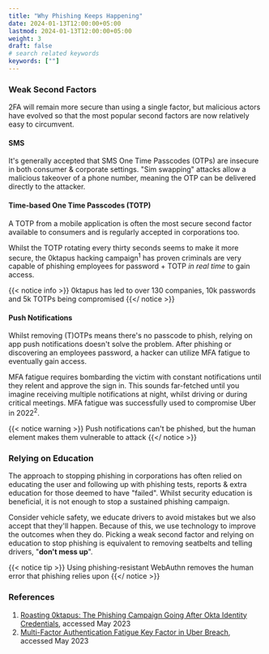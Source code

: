 ```yaml
---
title: "Why Phishing Keeps Happening"
date: 2024-01-13T12:00:00+05:00
lastmod: 2024-01-13T12:00:00+05:00
weight: 3
draft: false
# search related keywords
keywords: [""]
---
```


### Weak Second Factors

2FA will remain more secure than using a single factor, but malicious actors have evolved so that the most popular second factors are now relatively easy to circumvent.

#### SMS

It's generally accepted that SMS One Time Passcodes (OTPs) are insecure in both consumer & corporate settings. "Sim swapping" attacks allow a malicious takeover of a phone number, meaning the OTP can be delivered directly to the attacker.

#### Time-based One Time Passcodes (TOTP)

A TOTP from a mobile application is often the most secure second factor available to consumers and is regularly accepted in corporations too.

Whilst the TOTP rotating every thirty seconds seems to make it more secure, the 0ktapus hacking campaign<sup>1</sup> has proven criminals are very capable of phishing employees for password + TOTP _in real time_ to gain access.

{{< notice info >}}
  0ktapus has led to over 130 companies, 10k passwords and 5k TOTPs being compromised
{{</ notice >}}

#### Push Notifications

Whilst removing (T)OTPs means there's no passcode to phish, relying on app push notifications doesn't solve the problem. After phishing or discovering an employees password, a hacker can utilize MFA fatigue to eventually gain access.

MFA fatigue requires bombarding the victim with constant notifications until they relent and approve the sign in. This sounds far-fetched until you imagine receiving multiple notifications at night, whilst driving or during critical meetings. MFA fatigue was successfully used to compromise Uber in 2022<sup>2</sup>.

{{< notice warning >}}
  Push notifications can't be phished, but the human element makes them vulnerable to attack
{{</ notice >}}

### Relying on Education

The approach to stopping phishing in corporations has often relied on educating the user and following up with phishing tests, reports & extra education for those deemed to have "failed". Whilst security education is beneficial, it is not enough to stop a sustained phishing campaign.

Consider vehicle safety, we educate drivers to avoid mistakes but we also accept that they'll happen. Because of this, we use technology to improve the outcomes when they do. Picking a weak second factor and relying on education to stop phishing is equivalent to removing seatbelts and telling drivers, "**don't mess up**".

{{< notice tip >}}
  Using phishing-resistant WebAuthn removes the human error that phishing relies upon
{{</ notice >}}

### References

1. [Roasting 0ktapus: The Phishing Campaign Going After Okta Identity Credentials](https://www.group-ib.com/blog/0ktapus/), accessed May 2023
1. [Multi-Factor Authentication Fatigue Key Factor in Uber Breach](https://www.infoq.com/news/2022/09/Uber-breach-mfa-fatigue/), accessed May 2023